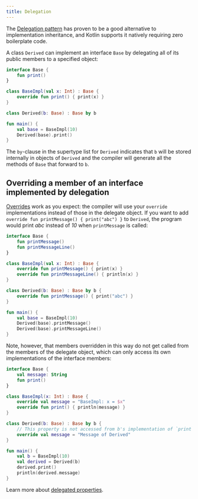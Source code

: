 ```yaml
---
title: Delegation
---
```



The [Delegation pattern](https://en.wikipedia.org/wiki/Delegation_pattern) has proven to be a good alternative to 
implementation inheritance, and Kotlin supports it natively requiring zero boilerplate code.

A class `Derived` can implement an interface `Base` by delegating all of its public members to a specified object:

```kotlin
interface Base {
    fun print()
}

class BaseImpl(val x: Int) : Base {
    override fun print() { print(x) }
}

class Derived(b: Base) : Base by b

fun main() {
    val base = BaseImpl(10)
    Derived(base).print()
}
```

The `by`-clause in the supertype list for `Derived` indicates that `b` will be stored internally in objects 
of `Derived` and the compiler will generate all the methods of `Base` that forward to `b`.

## Overriding a member of an interface implemented by delegation 

[Overrides](inheritance.md#overriding-methods) work as you expect: the compiler will use your `override` 
implementations instead of those in the delegate object. If you want to add `override fun printMessage() { print("abc") }` to 
`Derived`, the program would print *abc* instead of *10* when `printMessage` is called:

```kotlin
interface Base {
    fun printMessage()
    fun printMessageLine()
}

class BaseImpl(val x: Int) : Base {
    override fun printMessage() { print(x) }
    override fun printMessageLine() { println(x) }
}

class Derived(b: Base) : Base by b {
    override fun printMessage() { print("abc") }
}

fun main() {
    val base = BaseImpl(10)
    Derived(base).printMessage()
    Derived(base).printMessageLine()
}
```

Note, however, that members overridden in this way do not get called from the members of the 
delegate object, which can only access its own implementations of the interface members:

```kotlin
interface Base {
    val message: String
    fun print()
}

class BaseImpl(x: Int) : Base {
    override val message = "BaseImpl: x = $x"
    override fun print() { println(message) }
}

class Derived(b: Base) : Base by b {
    // This property is not accessed from b's implementation of `print`
    override val message = "Message of Derived"
}

fun main() {
    val b = BaseImpl(10)
    val derived = Derived(b)
    derived.print()
    println(derived.message)
}
```

Learn more about [delegated properties](delegated-properties.md).
